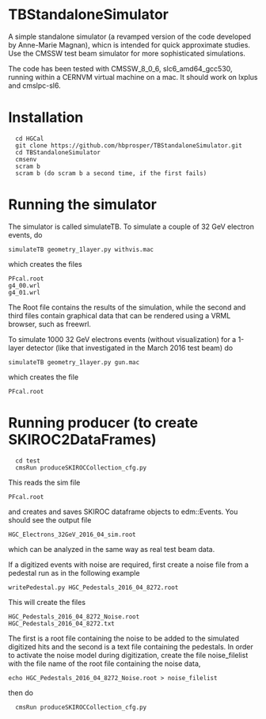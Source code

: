 # TBStandaloneSimulator
A simple standalone simulator (a revamped version of the code developed
by Anne-Marie Magnan), whicn is intended for quick approximate studies. 
Use the CMSSW test beam simulator for more sophisticated simulations. 

The code has been tested with CMSSW_8_0_6, 
slc6_amd64_gcc530, running within a CERNVM virtual machine on a mac. 
It should work on lxplus and cmslpc-sl6.

# Installation
```linux
  cd HGCal
  git clone https://github.com/hbprosper/TBStandaloneSimulator.git
  cd TBStandaloneSimulator
  cmsenv
  scram b
  scram b (do scram b a second time, if the first fails)
```
# Running the simulator
The simulator is called simulateTB. To simulate a couple of 32 GeV electron 
events, do
```linux
simulateTB geometry_1layer.py withvis.mac
```
which creates the files
```linux
PFcal.root
g4_00.wrl
g4_01.wrl
```
The Root file contains the results of the simulation, while the second and third
files contain graphical data that can be rendered using a VRML browser, 
such as freewrl.

To simulate 1000 32 GeV electrons events (without visualization) for a 1-layer
detector (like that investigated in the March 2016 test beam) do
```linux
simulateTB geometry_1layer.py gun.mac
```
which creates the file
```linux
PFcal.root
```

# Running producer (to create SKIROC2DataFrames)
```linux
  cd test
  cmsRun produceSKIROCCollection_cfg.py
```
This reads the sim file 
```linux
PFcal.root 
```
and creates and saves SKIROC dataframe objects to edm::Events. You 
should see the output file
```linux
HGC_Electrons_32GeV_2016_04_sim.root 
```
which can be analyzed in the same way as real test beam data.

If a digitized events with noise are required, first create a noise file
from a pedestal run as in the following example
```linux
writePedestal.py HGC_Pedestals_2016_04_8272.root
```
This will create the files
```linux
HGC_Pedestals_2016_04_8272_Noise.root
HGC_Pedestals_2016_04_8272.txt
```
The first is a root file containing the noise to be added to the simulated 
digitized hits and the second is a text file containing the pedestals. In order
to activate the noise model during digitization, create the file noise_filelist
with the file name of the root file containing the noise data,
```linux
echo HGC_Pedestals_2016_04_8272_Noise.root > noise_filelist
```
then do
```linux
  cmsRun produceSKIROCCollection_cfg.py
```


